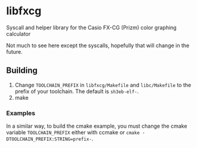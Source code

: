 libfxcg
=======
Syscall and helper library for the Casio FX-CG (Prizm) color graphing calculator

Not much to see here except the syscalls, hopefully that will change in the future.

Building
--------
1. Change `TOOLCHAIN_PREFIX` in `libfxcg/Makefile` and `libc/Makefile` to the prefix of your toolchain.  The default is `sh3eb-elf-`.
2. make

### Examples
In a similar way, to build the cmake example, you must change the cmake variable `TOOLCHAIN_PREFIX` either with ccmake or `cmake -DTOOLCHAIN_PREFIX:STRING=prefix-`.
